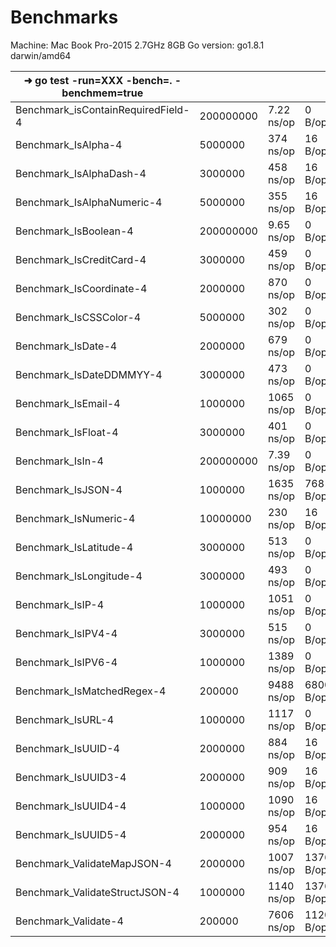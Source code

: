 Benchmarks
===================

Machine: Mac Book Pro-2015 2.7GHz 8GB
Go version: go1.8.1 darwin/amd64

| ➜ go test -run=XXX -bench=. -benchmem=true |           |            |           |              |
|--------------------------------------------|-----------|------------|-----------|--------------|
| Benchmark_isContainRequiredField-4         | 200000000 | 7.22 ns/op | 0 B/op    | 0 allocs/op  |
| Benchmark_IsAlpha-4                        | 5000000   | 374 ns/op  | 16 B/op   | 1 allocs/op  |
| Benchmark_IsAlphaDash-4                    | 3000000   | 458 ns/op  | 16 B/op   | 1 allocs/op  |
| Benchmark_IsAlphaNumeric-4                 | 5000000   | 355 ns/op  | 16 B/op   | 1 allocs/op  |
| Benchmark_IsBoolean-4                      | 200000000 | 9.65 ns/op | 0 B/op    | 0 allocs/op  |
| Benchmark_IsCreditCard-4                   | 3000000   | 459 ns/op  | 0 B/op    | 0 allocs/op  |
| Benchmark_IsCoordinate-4                   | 2000000   | 870 ns/op  | 0 B/op    | 0 allocs/op  |
| Benchmark_IsCSSColor-4                     | 5000000   | 302 ns/op  | 0 B/op    | 0 allocs/op  |
| Benchmark_IsDate-4                         | 2000000   | 679 ns/op  | 0 B/op    | 0 allocs/op  |
| Benchmark_IsDateDDMMYY-4                   | 3000000   | 473 ns/op  | 0 B/op    | 0 allocs/op  |
| Benchmark_IsEmail-4                        | 1000000   | 1065 ns/op | 0 B/op    | 0 allocs/op  |
| Benchmark_IsFloat-4                        | 3000000   | 401 ns/op  | 0 B/op    | 0 allocs/op  |
| Benchmark_IsIn-4                           | 200000000 | 7.39 ns/op | 0 B/op    | 0 allocs/op  |
| Benchmark_IsJSON-4                         | 1000000   | 1635 ns/op | 768 B/op  | 12 allocs/op |
| Benchmark_IsNumeric-4                      | 10000000  | 230 ns/op  | 16 B/op   | 1 allocs/op  |
| Benchmark_IsLatitude-4                     | 3000000   | 513 ns/op  | 0 B/op    | 0 allocs/op  |
| Benchmark_IsLongitude-4                    | 3000000   | 493 ns/op  | 0 B/op    | 0 allocs/op  |
| Benchmark_IsIP-4                           | 1000000   | 1051 ns/op | 0 B/op    | 0 allocs/op  |
| Benchmark_IsIPV4-4                         | 3000000   | 515 ns/op  | 0 B/op    | 0 allocs/op  |
| Benchmark_IsIPV6-4                         | 1000000   | 1389 ns/op | 0 B/op    | 0 allocs/op  |
| Benchmark_IsMatchedRegex-4                 | 200000    | 9488 ns/op | 6800 B/op | 74 allocs/op |
| Benchmark_IsURL-4                          | 1000000   | 1117 ns/op | 0 B/op    | 0 allocs/op  |
| Benchmark_IsUUID-4                         | 2000000   | 884 ns/op  | 16 B/op   | 1 allocs/op  |
| Benchmark_IsUUID3-4                        | 2000000   | 909 ns/op  | 16 B/op   | 1 allocs/op  |
| Benchmark_IsUUID4-4                        | 1000000   | 1090 ns/op | 16 B/op   | 1 allocs/op  |
| Benchmark_IsUUID5-4                        | 2000000   | 954 ns/op  | 16 B/op   | 1 allocs/op  |
| Benchmark_ValidateMapJSON-4                | 2000000   | 1007 ns/op | 1376 B/op | 5 allocs/op  |
| Benchmark_ValidateStructJSON-4             | 1000000   | 1140 ns/op | 1376 B/op | 5 allocs/op  |
| Benchmark_Validate-4                       | 200000    | 7606 ns/op | 1120 B/op | 31 allocs/op |
